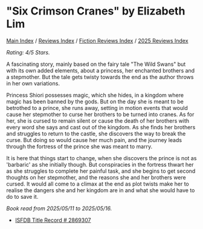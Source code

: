 # "Six Crimson Cranes" by Elizabeth Lim

[Main Index](../../../README.md) / [Reviews Index](../../README.md) / [Fiction Reviews Index](../README.md) / [2025 Reviews Index](README.md)

*Rating: 4/5 Stars.*

A fascinating story, mainly based on the fairy tale "The Wild Swans" but with its own added elements, about a princess, her enchanted brothers and a stepmother. But the tale gets twisty towards the end as the author throws in her own variations.

Princess Shiori possesses magic, which she hides, in a kingdom where magic has been banned by the gods. But on the day she is meant to be betrothed to a prince, she runs away, setting in motion events that would cause her stepmother to curse her brothers to be turned into cranes. As for her, she is cursed to remain silent or cause the death of her brothers with every word she says and cast out of the kingdom. As she finds her brothers and struggles to return to the castle, she discovers the way to break the curse. But doing so would cause her much pain, and the journey leads through the fortress of the prince she was meant to marry.

It is here that things start to change, when she discovers the prince is not as 'barbaric' as she initially though. But conspiracies in the fortress thwart her as she struggles to complete her painful task, and she begins to get second thoughts on her stepmother, and the reasons she and her brothers were cursed. It would all come to a climax at the end as plot twists make her to realise the dangers she and her kingdom are in and what she would have to do to save it.

*Book read from 2025/05/11 to 2025/05/16.*

- [ISFDB Title Record # 2869307](https://www.isfdb.org/cgi-bin/title.cgi?2869307)
